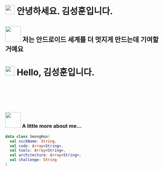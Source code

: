 
<h1> 
  <img src="https://emojis.slackmojis.com/emojis/images/1531849430/4246/blob-sunglasses.gif?1531849430" width="30"/>
  안녕하세요. 김성훈입니다. <br/>
  
  <h2>   
    <img src="https://media.giphy.com/media/VgCDAzcKvsR6OM0uWg/giphy.gif" width="50">
    저는 안드로이드 세계를 더 멋지게 만드는데 기여할거예요
  </h2>
  
</h1>

# <img src="https://emojis.slackmojis.com/emojis/images/1531849430/4246/blob-sunglasses.gif?1531849430" width="30"/> Hello, 김성훈입니다.




<br/>
<br/>
<br/>
<br/>

###   <img src="https://media.giphy.com/media/mGcNjsfWAjY5AEZNw6/giphy.gif" width="50"> A little more about me... 


```kotlin
data class SeongHun(
  val nickName: String,
  val code: Array<String>,
  val tools: Array<String>,
  val architecture: Array<String>,
  val challenge: String
)

```



<br/>
<br/>
<br/>
<br/>
<br/>
<br/>
<br/>
